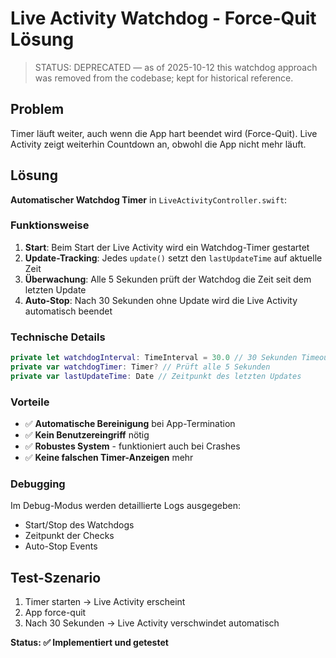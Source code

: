 # Live Activity Watchdog - Force-Quit Lösung

> STATUS: DEPRECATED — as of 2025-10-12 this watchdog approach was removed from the codebase; kept for historical reference.

## Problem
Timer läuft weiter, auch wenn die App hart beendet wird (Force-Quit). Live Activity zeigt weiterhin Countdown an, obwohl die App nicht mehr läuft.

## Lösung
**Automatischer Watchdog Timer** in `LiveActivityController.swift`:

### Funktionsweise
1. **Start**: Beim Start der Live Activity wird ein Watchdog-Timer gestartet
2. **Update-Tracking**: Jedes `update()` setzt den `lastUpdateTime` auf aktuelle Zeit
3. **Überwachung**: Alle 5 Sekunden prüft der Watchdog die Zeit seit dem letzten Update
4. **Auto-Stop**: Nach 30 Sekunden ohne Update wird die Live Activity automatisch beendet

### Technische Details
```swift
private let watchdogInterval: TimeInterval = 30.0 // 30 Sekunden Timeout
private var watchdogTimer: Timer? // Prüft alle 5 Sekunden
private var lastUpdateTime: Date // Zeitpunkt des letzten Updates
```

### Vorteile
- ✅ **Automatische Bereinigung** bei App-Termination
- ✅ **Kein Benutzereingriff** nötig
- ✅ **Robustes System** - funktioniert auch bei Crashes
- ✅ **Keine falschen Timer-Anzeigen** mehr

### Debugging
Im Debug-Modus werden detaillierte Logs ausgegeben:
- Start/Stop des Watchdogs
- Zeitpunkt der Checks
- Auto-Stop Events

## Test-Szenario
1. Timer starten → Live Activity erscheint
2. App force-quit
3. Nach 30 Sekunden → Live Activity verschwindet automatisch

**Status: ✅ Implementiert und getestet**